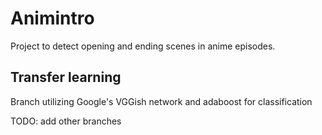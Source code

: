 # Animintro

Project to detect opening and ending scenes in anime episodes.

## Transfer learning
Branch utilizing Google's VGGish network and adaboost for classification

TODO: add other branches
